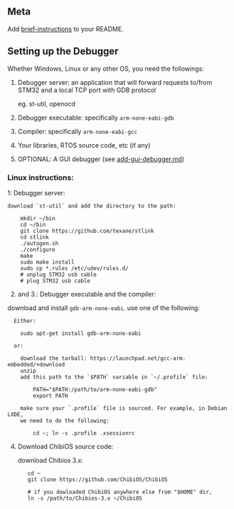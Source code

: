 ## Meta

Add [brief-instructions](./brief-instructions.md) to your README.

## Setting up the Debugger

Whether Windows, Linux or any other OS, you need the followings:

1. Debugger server:
  an application that will forward requests to/from STM32 and
  a local TCP port with GDB protocol

      eg. st-util, openocd

2. Debugger executable: specifically `arm-none-eabi-gdb`
3. Compiler: specifically `arm-none-eabi-gcc`
4. Your libraries, RTOS source code, etc (if any)
5. OPTIONAL: A GUI debugger (see [add-gui-debugger.md](./add-gui-debugger.md))

### Linux instructions:

1: Debugger server:

    download `st-util` and add the directory to the path:

        mkdir ~/bin
        cd ~/bin
        git clone https://github.com/texane/stlink
        cd stlink
        ./autogen.sh
        ./configure
        make
        sudo make install
        sudo cp *.rules /etc/udev/rules.d/
        # unplug STM32 usb cable
        # plug STM32 usb cable  

2. and 3.:  Debugger executable and the compiler:

  download and install `gdb-arm-none-eabi`. use one of the following:


      Either:

        sudo apt-get install gdb-arm-none-eabi

      or:

        download the tarball: https://launchpad.net/gcc-arm-embedded/+download
        unzip
        add this path to the `$PATH` variable in `~/.profile` file:

            PATH="$PATH:/path/to/arm-none-eabi-gdb"
            export PATH

        make sure your `.profile` file is sourced. For example, in Debian LXDE,
        we need to do the following:

            cd ~; ln -s .profile .xsessionrc


4. Download ChibiOS source code:

      download Chibios 3.x:

          cd ~
          git clone https://github.com/ChibiOS/ChibiOS

          # if you dowloaded ChibiOS anywhere else from "$HOME" dir,
          ln -s /path/to/Chibios-3.x ~/ChibiOS
